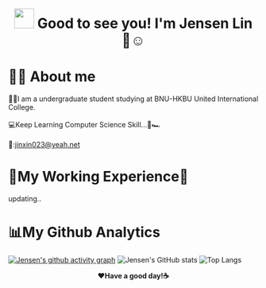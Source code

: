 <h1 align="center">
  <img src="https://raw.githubusercontent.com/nixin72/nixin72/master/wave.gif" width="40px" height="40px"></img> 
  Good to see you! I'm Jensen Lin 🌳☺︎
</h1>

# 👨‍💻 About me
👨‍🎓I am a undergraduate student studying at BNU-HKBU United International College.<br><br>
💻Keep Learning Computer Science Skill...🚀🏎️<br><br>
📮:jinxin023@yeah.net

# 💼My Working Experience🦾
updating..

# 📊My Github Analytics
[![Jensen's github activity graph](https://github-readme-activity-graph.vercel.app/graph?username=JensenXLin&theme=redical&bg_color=263238&title_color=FF39A9)](https://github.com/JensenXLin/github-readme-activity-graph)
![Jensen's GitHub stats](https://github-readme-stats.vercel.app/api?username=JensenXLin&theme=radical&bg_color=263238&show_icons=true)
![Top Langs](https://github-readme-stats.vercel.app/api/top-langs/?username=JensenXLin&theme=radical&bg_color=263238&show_icons=true)

<p align="center"><b>
  ❤️Have a good day!☕️
</b><p>
